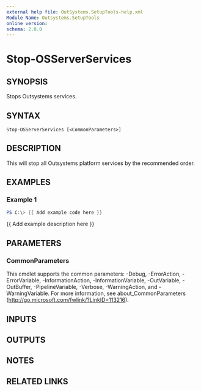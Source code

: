 ```yaml
---
external help file: OutSystems.SetupTools-help.xml
Module Name: Outsystems.SetupTools
online version:
schema: 2.0.0
---
```


# Stop-OSServerServices

## SYNOPSIS
Stops Outsystems services.

## SYNTAX

```
Stop-OSServerServices [<CommonParameters>]
```

## DESCRIPTION
This will stop all Outsystems platform services by the recommended order.

## EXAMPLES

### Example 1
```powershell
PS C:\> {{ Add example code here }}
```

{{ Add example description here }}

## PARAMETERS

### CommonParameters
This cmdlet supports the common parameters: -Debug, -ErrorAction, -ErrorVariable, -InformationAction, -InformationVariable, -OutVariable, -OutBuffer, -PipelineVariable, -Verbose, -WarningAction, and -WarningVariable.
For more information, see about_CommonParameters (http://go.microsoft.com/fwlink/?LinkID=113216).

## INPUTS

## OUTPUTS

## NOTES

## RELATED LINKS
